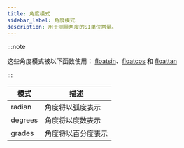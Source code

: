 ```yaml
---
title: 角度模式
sidebar_label: 角度模式
description: 用于测量角度的SI单位常量。
---
```


:::note

这些角度模式被以下函数使用：
[floatsin](../functions/floatsin)、[floatcos](../functions/floatcos) 和 [floattan](../functions/floattan)

:::

| 模式     | 描述                  |
| ------- | --------------------- |
| radian  | 角度将以弧度表示      |
| degrees | 角度将以度数表示      |
| grades  | 角度将以百分度表示    |